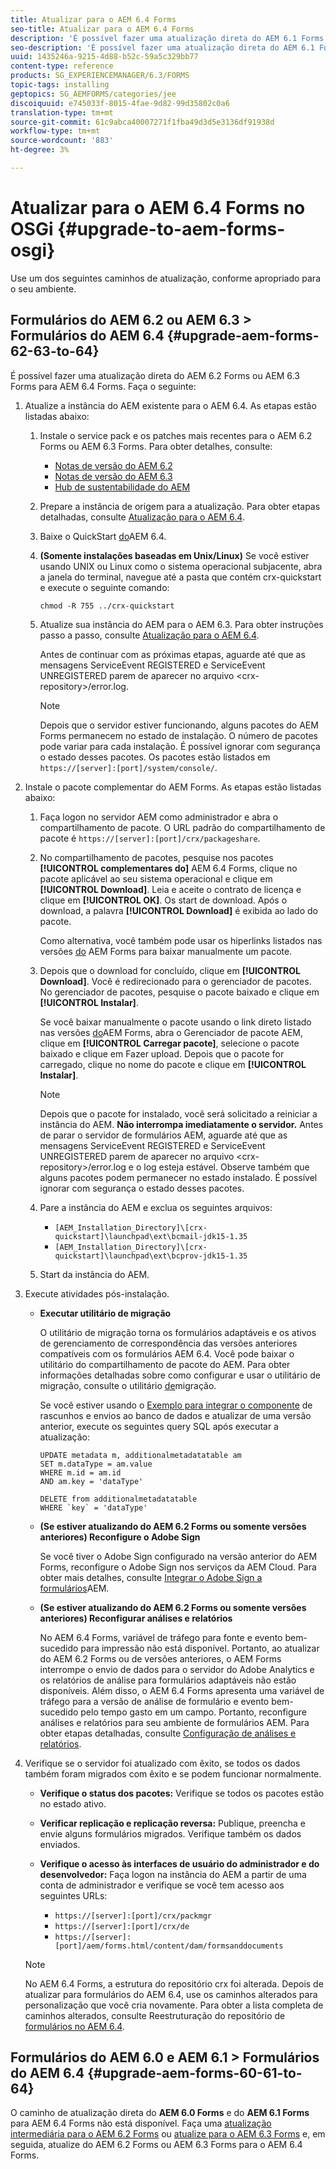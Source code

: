 ```yaml
---
title: Atualizar para o AEM 6.4 Forms
seo-title: Atualizar para o AEM 6.4 Forms
description: 'É possível fazer uma atualização direta do AEM 6.1 Forms, AEM 6.2 Forms e LiveCycle ES4 SP1 para AEM 6.3 Forms. '
seo-description: 'É possível fazer uma atualização direta do AEM 6.1 Forms, AEM 6.2 Forms e LiveCycle ES4 SP1 para AEM 6.3 Forms. '
uuid: 1435246a-9215-4d88-b52c-59a5c329bb77
content-type: reference
products: SG_EXPERIENCEMANAGER/6.3/FORMS
topic-tags: installing
geptopics: SG_AEMFORMS/categories/jee
discoiquuid: e745033f-8015-4fae-9d82-99d35802c0a6
translation-type: tm+mt
source-git-commit: 61c9abca40007271f1fba49d3d5e3136df91938d
workflow-type: tm+mt
source-wordcount: '883'
ht-degree: 3%

---
```



# Atualizar para o AEM 6.4 Forms no OSGi {#upgrade-to-aem-forms-osgi}

Use um dos seguintes caminhos de atualização, conforme apropriado para o seu ambiente.

## Formulários do AEM 6.2 ou AEM 6.3 > Formulários do AEM 6.4 {#upgrade-aem-forms-62-63-to-64}

É possível fazer uma atualização direta do AEM 6.2 Forms ou AEM 6.3 Forms para AEM 6.4 Forms. Faça o seguinte:

1. Atualize a instância do AEM existente para o AEM 6.4. As etapas estão listadas abaixo:

   1. Instale o service pack e os patches mais recentes para o AEM 6.2 Forms ou AEM 6.3 Forms. Para obter detalhes, consulte:

      * [Notas de versão do AEM 6.2](https://helpx.adobe.com/experience-manager/6-2/release-notes.html)
      * [Notas de versão do AEM 6.3](https://helpx.adobe.com/experience-manager/6-3/release-notes.html)
      * [Hub de sustentabilidade do AEM](https://helpx.adobe.com/br/experience-manager/aem-releases-updates.html)
   1. Prepare a instância de origem para a atualização. Para obter etapas detalhadas, consulte [Atualização para o AEM 6.4](/help/sites-deploying/upgrade.md#preparing%20the%20source%20instance).
   1. Baixe o QuickStart [do](/help/sites-deploying/deploy.md#getting%20the%20software)AEM 6.4.
   1. **(Somente instalações baseadas em Unix/Linux)** Se você estiver usando UNIX ou Linux como o sistema operacional subjacente, abra a janela do terminal, navegue até a pasta que contém crx-quickstart e execute o seguinte comando:

      `chmod -R 755 ../crx-quickstart`

   1. Atualize sua instância do AEM para o AEM 6.3. Para obter instruções passo a passo, consulte [Atualização para o AEM 6.4](/help/sites-deploying/upgrade.md).

      Antes de continuar com as próximas etapas, aguarde até que as mensagens ServiceEvent REGISTERED e ServiceEvent UNREGISTERED parem de aparecer no arquivo &lt;crx-repository>/error.log.

      >[!NOTE]
      >
      >Depois que o servidor estiver funcionando, alguns pacotes do AEM Forms permanecem no estado de instalação. O número de pacotes pode variar para cada instalação. É possível ignorar com segurança o estado desses pacotes. Os pacotes estão listados em `https://[server]:[port]/system/console/`.


1. Instale o pacote complementar do AEM Forms. As etapas estão listadas abaixo:

   1. Faça logon no servidor AEM como administrador e abra o compartilhamento de pacote. O URL padrão do compartilhamento de pacote é `https://[server]:[port]/crx/packageshare`.
   1. No compartilhamento de pacotes, pesquise nos pacotes **[!UICONTROL complementares do]** AEM 6.4 Forms, clique no pacote aplicável ao seu sistema operacional e clique em **[!UICONTROL Download]**. Leia e aceite o contrato de licença e clique em **[!UICONTROL OK]**. Os start de download. Após o download, a palavra **[!UICONTROL Download]** é exibida ao lado do pacote.

      Como alternativa, você também pode usar os hiperlinks listados nas versões [do](https://helpx.adobe.com/br/aem-forms/kb/aem-forms-releases.html) AEM Forms para baixar manualmente um pacote.

   1. Depois que o download for concluído, clique em **[!UICONTROL Download]**. Você é redirecionado para o gerenciador de pacotes. No gerenciador de pacotes, pesquise o pacote baixado e clique em **[!UICONTROL Instalar]**.

      Se você baixar manualmente o pacote usando o link direto listado nas versões [do](https://helpx.adobe.com/br/aem-forms/kb/aem-forms-releases.html)AEM Forms, abra o Gerenciador de pacote AEM, clique em **[!UICONTROL Carregar pacote]**, selecione o pacote baixado e clique em Fazer upload. Depois que o pacote for carregado, clique no nome do pacote e clique em **[!UICONTROL Instalar]**.

      >[!NOTE]
      >
      >Depois que o pacote for instalado, você será solicitado a reiniciar a instância do AEM. **Não interrompa imediatamente o servidor.** Antes de parar o servidor de formulários AEM, aguarde até que as mensagens ServiceEvent REGISTERED e ServiceEvent UNREGISTERED parem de aparecer no arquivo &lt;crx-repository>/error.log e o log esteja estável. Observe também que alguns pacotes podem permanecer no estado instalado. É possível ignorar com segurança o estado desses pacotes.

   1. Pare a instância do AEM e exclua os seguintes arquivos:

      * `[AEM_Installation_Directory]\[crx-quickstart]\launchpad\ext\bcmail-jdk15-1.35`
      * `[AEM_Installation_Directory]\[crx-quickstart]\launchpad\ext\bcprov-jdk15-1.35`
   1. Start da instância do AEM.


1. Execute atividades pós-instalação.

   * **Executar utilitário de migração**

      O utilitário de migração torna os formulários adaptáveis e os ativos de gerenciamento de correspondência das versões anteriores compatíveis com os formulários AEM 6.4. Você pode baixar o utilitário do compartilhamento de pacote do AEM. Para obter informações detalhadas sobre como configurar e usar o utilitário de migração, consulte o utilitário [de](/help/forms/using/migration-utility.md)migração.

      Se você estiver usando o [Exemplo para integrar o componente](integrate-draft-submission-database.md) de rascunhos e envios ao banco de dados e atualizar de uma versão anterior, execute os seguintes query SQL após executar a atualização:

      ```
      UPDATE metadata m, additionalmetadatatable am
      SET m.dataType = am.value
      WHERE m.id = am.id
      AND am.key = 'dataType'
      ```

      ```
      DELETE from additionalmetadatatable
      WHERE `key` = 'dataType'
      ```

   * **(Se estiver atualizando do AEM 6.2 Forms ou somente versões anteriores) Reconfigure o Adobe Sign**

      Se você tiver o Adobe Sign configurado na versão anterior do AEM Forms, reconfigure o Adobe Sign nos serviços da AEM Cloud. Para obter mais detalhes, consulte [Integrar o Adobe Sign a formulários](/help/forms/using/adobe-sign-integration-adaptive-forms.md)AEM.

   * **(Se estiver atualizando do AEM 6.2 Forms ou somente versões anteriores) Reconfigurar análises e relatórios**

      No AEM 6.4 Forms, variável de tráfego para fonte e evento bem-sucedido para impressão não está disponível. Portanto, ao atualizar do AEM 6.2 Forms ou de versões anteriores, o AEM Forms interrompe o envio de dados para o servidor do Adobe Analytics e os relatórios de análise para formulários adaptáveis não estão disponíveis. Além disso, o AEM 6.4 Forms apresenta uma variável de tráfego para a versão de análise de formulário e evento bem-sucedido pelo tempo gasto em um campo. Portanto, reconfigure análises e relatórios para seu ambiente de formulários AEM. Para obter etapas detalhadas, consulte [Configuração de análises e relatórios](/help/forms/using/configure-analytics-forms-documents.md).

1. Verifique se o servidor foi atualizado com êxito, se todos os dados também foram migrados com êxito e se podem funcionar normalmente.

   * **Verifique o status dos pacotes:** Verifique se todos os pacotes estão no estado ativo.
   * **Verificar replicação e replicação reversa:** Publique, preencha e envie alguns formulários migrados. Verifique também os dados enviados.
   * **Verifique o acesso às interfaces de usuário do administrador e do desenvolvedor:** Faça logon na instância do AEM a partir de uma conta de administrador e verifique se você tem acesso aos seguintes URLs:

      * `https://[server]:[port]/crx/packmgr`
      * `https://[server]:[port]/crx/de`
      * `https://[server]:[port]/aem/forms.html/content/dam/formsanddocuments`

   >[!NOTE]
   No AEM 6.4 Forms, a estrutura do repositório crx foi alterada. Depois de atualizar para formulários do AEM 6.4, use os caminhos alterados para personalização que você cria novamente. Para obter a lista completa de caminhos alterados, consulte Reestruturação do repositório de [formulários no AEM 6.4](/help/sites-deploying/forms-repository-restructuring-in-aem-6-4.md).

## Formulários do AEM 6.0 e AEM 6.1 > Formulários do AEM 6.4 {#upgrade-aem-forms-60-61-to-64}

O caminho de atualização direta do **AEM 6.0 Forms** e do **AEM 6.1 Forms** para AEM 6.4 Forms não está disponível. Faça uma [atualização intermediária para o AEM 6.2 Forms](/help/forms/using/upgrade.md) ou [atualize para o AEM 6.3 Forms](/help/forms/using/upgrade.md) e, em seguida, atualize do AEM 6.2 Forms ou AEM 6.3 Forms para o AEM 6.4 Forms.
